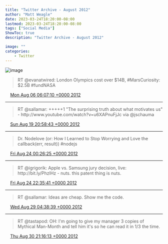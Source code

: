 ```yaml
---
title: "Twitter Archive - August 2012"
author: "Matt Weagle"
date: 2023-03-24T18:20:00-08:00
lastmod: 2023-03-24T18:20:00-08:00
tags: ["Social Media"]
ShowToc: true
description: "Twitter Archive - August 2012"

image: ""
categories: 
    - Twitter
---
```

![image](/sadtwitterbird3.jpg)

> RT @evanatwired: London Olympics cost over $14B, \#MarsCuriosity: $2\.5B \#fundNASA

<img src="./media/tweet.ico" width="12" /> [Mon Aug 06 06:07:10 +0000 2012](https://twitter.com/mweagle/status/232357126746558467)

----

> RT @sallamar: \+\+\+\+\+1 "The surprising truth about what motivates us" \-  http://www\.youtube\.com/watch?v\=u6XAPnuFjJc via @jschauma

<img src="./media/tweet.ico" width="12" /> [Sun Aug 19 20:58:43 +0000 2012](https://twitter.com/mweagle/status/237292532466327553)

----

> Dr\. Nodelove \(or: How I Learned to Stop Worrying and Love the callback\(err, result\)\) \#nodejs

<img src="./media/tweet.ico" width="12" /> [Fri Aug 24 00:26:25 +0000 2012](https://twitter.com/mweagle/status/238794353710080001)

----

> RT @igrigorik: Apple vs\. Samsung jury decision, live: http://bit\.ly/PhzlHz \- nuts\. this patent thing is nuts\.

<img src="./media/tweet.ico" width="12" /> [Fri Aug 24 22:35:41 +0000 2012](https://twitter.com/mweagle/status/239128873923649536)

----

> RT @sallamar: Ideas are cheap\. Show me the code\.

<img src="./media/tweet.ico" width="12" /> [Wed Aug 29 04:38:39 +0000 2012](https://twitter.com/mweagle/status/240669771325120512)

----

> RT @tastapod: OH: I'm going to give my manager 3 copies of Mythical Man\-Month and tell him it's so he can read it in 1/3 the time\.

<img src="./media/tweet.ico" width="12" /> [Thu Aug 30 21:16:13 +0000 2012](https://twitter.com/mweagle/status/241283203812442112)